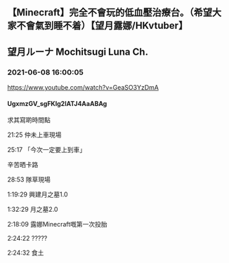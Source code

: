 ## 【Minecraft】完全不會玩的低血壓治療台。（希望大家不會氣到睡不着）【望月露娜/HKvtuber】
## 望月ルーナ  Mochitsugi Luna Ch.
### 2021-06-08 16:00:05
https://www.youtube.com/watch?v=GeaSO3YzDmA
#### UgxmzGV_sgFKlg2lATJ4AaABAg
求其寫啲時間點

21:25 仲未上車現場

25:17 「今次一定要上到車」

辛苦晒卡路

28:53 隊草現場

1:19:29 興建​月之墓1.0 

1:32:29 ​月之墓2.0

2:18:09 露娜Minecraft嘅第一次投胎

2:24:22 ?????

2:24:32 食土

